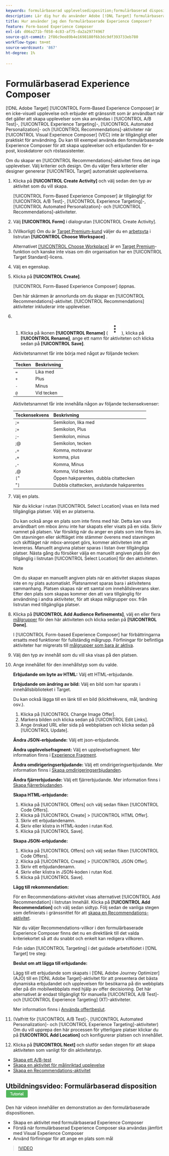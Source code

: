 ```yaml
---
keywords: formulärbaserad upplevelsedisposition;formulärbaserad disposition;förbättringar
description: Lär dig hur du använder Adobe [!DNL Target] formulärbaserad Experience Composer för att skapa upplevelser som inte är visuella. Använd den här dispositionen när VEC inte är tillgängligt eller inte kan användas.
title: Hur använder jag den formulärbaserade Experience Composer?
feature: Form-based Experience Composer
exl-id: d06a271b-f058-4c83-af75-da2a29774967
source-git-commit: 2f86c9ee89b4e1698180f6b3dc9df393733eb780
workflow-type: tm+mt
source-wordcount: '867'
ht-degree: 1%

---
```


# Formulärbaserad Experience Composer

[!DNL Adobe Target] [!UICONTROL Form-Based Experience Composer] är en icke-visuell upplevelse och erbjuder ett gränssnitt som är användbart när det gäller att skapa upplevelser som ska användas i [!UICONTROL A/B Test]-, [!UICONTROL Experience Targeting]-, [!UICONTROL Automated Personalization]- och [!UICONTROL Recommendations]-aktiviteter när [!UICONTROL Visual Experience Composer] (VEC) inte är tillgängligt eller praktiskt för användning. Du kan till exempel använda den formulärbaserade Experience Composer för att skapa upplevelser och erbjudanden för e-post, kioskdatorer och röstassistenter.

Om du skapar en [!UICONTROL Recommendations]-aktivitet finns det inga upplevelser. Välj kriterier och design. Om du väljer flera kriterier eller designer genererar [!UICONTROL Target] automatiskt upplevelserna.

1. Klicka på **[!UICONTROL Create Activity]** och välj sedan den typ av aktivitet som du vill skapa.

   [!UICONTROL Form-Based Experience Composer] är tillgängligt för [!UICONTROL A/B Test]-, [!UICONTROL Experience Targeting]-, [!UICONTROL Automated Personalization]- och [!UICONTROL Recommendations]-aktiviteter.

1. Välj **[!UICONTROL Form]** i dialogrutan [!UICONTROL Create Activity].

1. (Villkorligt) Om du är [Target Premium-kund](/help/main/c-intro/intro.md#premium) väljer du en [arbetsyta](/help/main/administrating-target/c-user-management/property-channel/property-channel.md) i listrutan **[!UICONTROL Choose Workspace]** .

   Alternativet [[!UICONTROL Choose Workplace]](/help/main/administrating-target/c-user-management/property-channel/property-channel.md) är en [ Target Premium](/help/main/c-intro/intro.md)-funktion och kanske inte visas om din organisation har en [!UICONTROL Target Standard]-licens.

1. Välj en egenskap.

1. Klicka på **[!UICONTROL Create]**.

   [!UICONTROL Form-Based Experience Composer] öppnas.

   Den här skärmen är annorlunda om du skapar en [!UICONTROL Recommendations]-aktivitet. [!UICONTROL Recommendations] aktiviteter inkluderar inte upplevelser.

1. &#x200B;
   1. Klicka på ikonen **[!UICONTROL Rename]** ( ![Byt namn ](/help/main/assets/icons/MoreSmallListVert.svg) ), klicka på **[!UICONTROL Rename]**, ange ett namn för aktiviteten och klicka sedan på **[!UICONTROL Save]**.

   Aktivitetsnamnet får inte börja med något av följande tecken:

   | Tecken | Beskrivning |
   |--- |--- |
   | `=` | Lika med |
   | `+` | Plus |
   | `-` | Minus |
   | `@` | Vid tecken |

   Aktivitetsnamnet får inte innehålla någon av följande teckensekvenser:

   | Teckensekvens | Beskrivning |
   |--- |--- |
   | ;= | Semikolon, lika med |
   | ;+ | Semikolon, Plus |
   | ;- | Semikolon, minus |
   | ;@ | Semikolon, tecken |
   | ,= | Komma, motsvarar |
   | ,+ | komma, plus |
   | ,- | Komma, Minus |
   | ,@ | Komma, Vid tecken |
   | `[`&quot; | Öppen hakparentes, dubbla citattecken |
   | &quot;`]` | Dubbla citattecken, avslutande hakparentes |

1. Välj en plats.

   När du klickar i rutan [!UICONTROL Select Location] visas en lista med tillgängliga platser. Välj en av platserna.

   Du kan också ange en plats som inte finns med här. Detta kan vara användbart om mbox ännu inte har skapats eller visats på en sida. Skriv namnet på platsen. Var försiktig när du anger en plats som inte finns än. Om stavningen eller skiftläget inte stämmer överens med stavningen och skiftläget när mbox-anropet görs, kommer aktiviteten inte att levereras. Manuellt angivna platser sparas i listan över tillgängliga platser. Nästa gång du försöker välja en manuellt angiven plats blir den tillgänglig i listrutan [!UICONTROL Select Location] för den aktiviteten.

   >[!NOTE]
   >
   >Om du skapar en manuellt angiven plats när en aktivitet skapas skapas inte en ny plats automatiskt. Platsnamnet sparas bara i aktivitetens sammanhang. Platsen skapas när ett samtal om innehållsleverans sker. Efter den plats som skapas kommer den att vara tillgänglig för användning i andra aktiviteter, för att skapa målgrupper osv. från listrutan med tillgängliga platser.

1. Klicka på **[!UICONTROL Add Audience Refinements]**, välj en eller flera [målgrupper](/help/main/c-target/target.md#concept_A782F8481A5041EBA75103CB26376522) för den här aktiviteten och klicka sedan på **[!UICONTROL Done]**.

   I [!UICONTROL Form-based Experience Composer] har förbättringarna ersatts med funktioner för fullständig målgrupp. Förfiningar för befintliga aktiviteter har migrerats till [målgrupper som bara är aktiva](/help/main/c-target/creating-activity-only-audience.md#concept_A6BADCF530ED4AE1852E677FEBE68483).

1. Välj den typ av innehåll som du vill ska visas på den platsen.

1. Ange innehållet för den innehållstyp som du valde.

   **Erbjudande om byte av HTML:** Välj ett HTML-erbjudande.

   **Erbjudande om ändring av bild:** Välj en bild som har sparats i innehållsbiblioteket i Target.

   Du kan också lägga till en länk till en bild (klickfrekvens, mål, landning osv.).

   1. Klicka på [!UICONTROL Change Image Offer].
   1. Markera bilden och klicka sedan på [!UICONTROL Edit Links].
   1. Ange önskad URL eller sida på webbplatsen och klicka sedan på [!UICONTROL Update].

   **Ändra JSON-erbjudande:** Välj ett json-erbjudande.

   **Ändra upplevelsefragment:** Välj en upplevelsefragment. Mer information finns i [Experience Fragment](/help/main/c-experiences/c-manage-content/aem-experience-fragments.md).

   **Ändra omdirigeringserbjudande:** Välj ett omdirigeringserbjudande. Mer information finns i [Skapa omdirigeringserbjudanden](/help/main/c-experiences/c-manage-content/offer-redirect.md).

   **Ändra fjärrerbjudande:** Välj ett fjärrerbjudande. Mer information finns i [Skapa fjärrerbjudanden](/help/main/c-experiences/c-manage-content/about-remote-offers.md).

   **Skapa HTML-erbjudande:**

   1. Klicka på [!UICONTROL Offers] och välj sedan fliken [!UICONTROL Code Offers].
   1. Klicka på [!UICONTROL Create] > [!UICONTROL HTML Offer].
   1. Skriv ett erbjudandenamn.
   1. Skriv eller klistra in HTML-koden i rutan Kod.
   1. Klicka på [!UICONTROL Save].

   **Skapa JSON-erbjudande:**

   1. Klicka på [!UICONTROL Offers] och välj sedan fliken [!UICONTROL Code Offers].
   1. Klicka på [!UICONTROL Create] > [!UICONTROL JSON Offer].
   1. Skriv ett erbjudandenamn.
   1. Skriv eller klistra in JSON-koden i rutan Kod.
   1. Klicka på [!UICONTROL Save].

   **Lägg till rekommendation:**

   För en Recommendations-aktivitet visas alternativet [!UICONTROL Add Recommendation] i listrutan Innehåll. Klicka på **[!UICONTROL Add Recommendation]** och välj sedan sidtyp. Följ sedan de vanliga stegen som definierats i gränssnittet för att [skapa en Recommendations-aktivitet](/help/main/c-recommendations/t-create-recs-activity/create-recs-activity.md).

   När du väljer Recommendations-villkor i den formulärbaserade Experience Composer finns det nu en direktlänk till det valda kriteriekortet så att du snabbt och enkelt kan redigera villkoren.

   Från sidan [!UICONTROL Targeting] i det guidade arbetsflödet i [!DNL Target] tre steg:

   **Beslut om att lägga till erbjudande:**

   Lägg till ett erbjudande som skapats i [!DNL Adobe Journey Optimizer] (AJO) till en [!DNL Adobe Target]-aktivitet för att presentera det bästa dynamiska erbjudandet och upplevelsen för besökarna på din webbplats eller på din mobilwebbplats med hjälp av offer decisioning. Det här alternativet är endast tillgängligt för manuella [!UICONTROL A/B Test]- och [!UICONTROL Experience Targeting] (XT)-aktiviteter.

   Mer information finns i [Använda offertbeslut](/help/main/c-integrating-target-with-mac/ajo/offer-decision.md).

1. (Valfritt för [!UICONTROL A/B Test]-, [!UICONTROL Automated Personalization]- och [!UICONTROL Experience Targeting]-aktiviteter) Om du vill upprepa den här processen för ytterligare platser klickar du på **[!UICONTROL Add Location]** och konfigurerar platsen och innehållet.
1. Klicka på **[!UICONTROL Next]** och slutför sedan stegen för att skapa aktiviteten som vanligt för din aktivitetstyp.

* [Skapa ett A/B-test](/help/main/c-activities/t-test-ab/t-test-create-ab/test-create-ab.md)
* [Skapa en aktivitet för målinriktad upplevelse](/help/main/c-activities/t-experience-target/t-xt-create/xt-create.md#task_D6B3429AC31549E1A70EDF04B3DDC765)
* [Skapa en Recommendations-aktivitet](/help/main/c-recommendations/t-create-recs-activity/create-recs-activity.md#task_6874328773C64C44A73F0A130AD3F96F)

## Utbildningsvideo: Formulärbaserad disposition ![Tutorial badge](/help/main/assets/tutorial.png)

Den här videon innehåller en demonstration av den formulärbaserade dispositionen.

* Skapa en aktivitet med formulärbaserad Experience Composer
* Förstå när formulärbaserad Experience Composer ska användas jämfört med Visual Experience Composer
* Använd förfiningar för att ange en plats som mål

>[!VIDEO](https://video.tv.adobe.com/v/17390)
